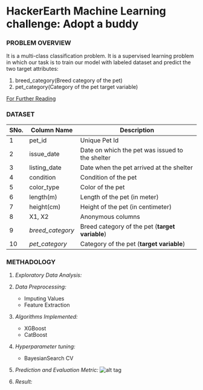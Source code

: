 # HackerEarth Machine Learning challenge: Adopt a buddy

### PROBLEM OVERVIEW

It is a multi-class classification problem. It is a supervised learning problem in which our task is to train our model with labeled dataset and predict the two target attributes:
1. breed_category(Breed category of the pet)
2. pet_category(Category of the pet target variable)

[For Further Reading](https://www.hackerearth.com/challenges/competitive/hackerearth-machine-learning-challenge-pet-adoption/?utm_source=challenges-modern&utm_campaign=participated-challenges&utm_medium=right-panel)

### DATASET

|SNo. | Column Name | Description |
|------------|------------|-------------|
|1	    | pet_id	       | Unique Pet Id |
|2	    | issue_date	   | Date on which the pet was issued to the shelter |
|3	    | listing_date	 | Date when the pet arrived at the shelter |
|4	    | condition	     | Condition of the pet |
|5	    | color_type	   | Color of the pet |
|6	    | length(m)	     | Length of the pet (in meter) |
|7	    | height(cm)	   | Height of the pet (in centimeter) |
|8	    | X1, X2	         | Anonymous columns |
|9	    | *breed_category* |	Breed category of the pet (**target variable**) |
|10	    | *pet_category*	 | Category of the pet (**target variable**) |

### METHADOLOGY

1. *Exploratory Data Analysis:*

1. *Data Preprocessing:*
	- Imputing Values
	- Feature Extraction

1. *Algorithms Implemented:*
	- XGBoost
	- CatBoost

1. *Hyperparameter tuning:*
	- BayesianSearch CV

1. *Prediction and Evaluation Metric:*
![alt tag](https://user-images.githubusercontent.com/32522581/96785611-ad06d000-140c-11eb-94b4-f5d490fae88f.PNG)

1. *Result:* 
